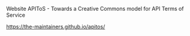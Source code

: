 
Website APIToS - Towards a Creative Commons model for API Terms of Service

https://the-maintainers.github.io/apitos/
